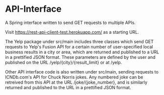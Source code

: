 # API-Interface

A Spring interface written to send GET requests to multiple APIs.

Visit https://rest-api-client-test.herokuapp.com/ as a starting URL.

The Yelp package under src/main includes three classes which send GET requests to Yelp's Fusion API for a certain number of user-specified local business results in a city or area, which are returned and published to a URL in a prettified JSON format. These parameters are defined by the user and published on the URL /yelp/{city}/{result_limit} or at /yelp. 

Other API interface code is also written under src/main, sending requests to ICNDb.com's API for Chuck Norris jokes. Any numbered joke can be retreived from this API at the URL /joke/{joke_number}, and is similarly returned and published to the URL in a prettified JSON format.
